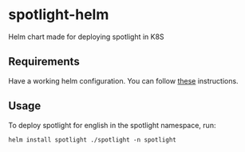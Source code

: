 # spotlight-helm
Helm chart made for deploying spotlight in K8S

## Requirements

Have a working helm configuration. You can follow [these](https://helm.sh/docs/intro/quickstart/) instructions.

## Usage

To deploy spotlight for english in the spotlight namespace, run:

```shell
helm install spotlight ./spotlight -n spotlight
```
